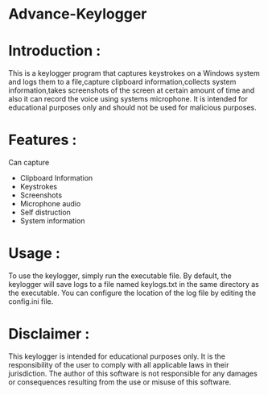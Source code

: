 # Advance-Keylogger

# Introduction :
This is a keylogger program that captures keystrokes on a Windows system and logs them to a file,capture clipboard information,collects system information,takes screenshots of the screen at certain amount of time and also it can record the voice using systems microphone. It is intended for educational purposes only and should not be used for malicious purposes.

# Features :
Can capture
- Clipboard Information
- Keystrokes
- Screenshots
- Microphone audio
- Self distruction
- System information

# Usage :
To use the keylogger, simply run the executable file. By default, the keylogger will save logs to a file named keylogs.txt in the same directory as the executable. You can configure the location of the log file by editing the config.ini file.

# Disclaimer :
This keylogger is intended for educational purposes only. It is the responsibility of the user to comply with all applicable laws in their jurisdiction. The author of this software is not responsible for any damages or consequences resulting from the use or misuse of this software.
